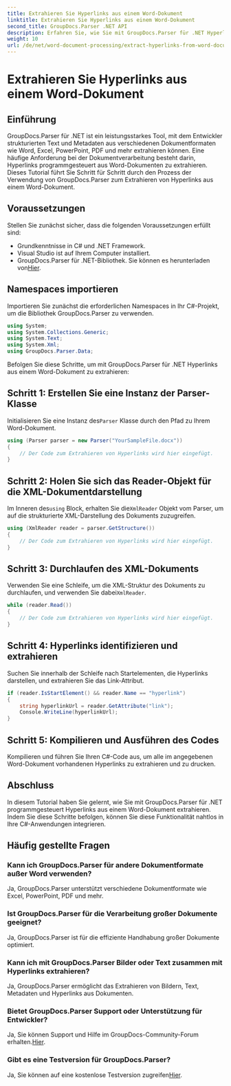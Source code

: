 ```yaml
---
title: Extrahieren Sie Hyperlinks aus einem Word-Dokument
linktitle: Extrahieren Sie Hyperlinks aus einem Word-Dokument
second_title: GroupDocs.Parser .NET API
description: Erfahren Sie, wie Sie mit GroupDocs.Parser für .NET Hyperlinks aus Word-Dokumenten extrahieren. Schritt-für-Schritt-Anleitung mit Codebeispielen.
weight: 10
url: /de/net/word-document-processing/extract-hyperlinks-from-word-document/
---
```


# Extrahieren Sie Hyperlinks aus einem Word-Dokument

## Einführung
GroupDocs.Parser für .NET ist ein leistungsstarkes Tool, mit dem Entwickler strukturierten Text und Metadaten aus verschiedenen Dokumentformaten wie Word, Excel, PowerPoint, PDF und mehr extrahieren können. Eine häufige Anforderung bei der Dokumentverarbeitung besteht darin, Hyperlinks programmgesteuert aus Word-Dokumenten zu extrahieren. Dieses Tutorial führt Sie Schritt für Schritt durch den Prozess der Verwendung von GroupDocs.Parser zum Extrahieren von Hyperlinks aus einem Word-Dokument.
## Voraussetzungen
Stellen Sie zunächst sicher, dass die folgenden Voraussetzungen erfüllt sind:
- Grundkenntnisse in C# und .NET Framework.
- Visual Studio ist auf Ihrem Computer installiert.
-  GroupDocs.Parser für .NET-Bibliothek. Sie können es herunterladen von[Hier](https://releases.groupdocs.com/parser/net/).
## Namespaces importieren
Importieren Sie zunächst die erforderlichen Namespaces in Ihr C#-Projekt, um die Bibliothek GroupDocs.Parser zu verwenden.
```csharp
using System;
using System.Collections.Generic;
using System.Text;
using System.Xml;
using GroupDocs.Parser.Data;
```
Befolgen Sie diese Schritte, um mit GroupDocs.Parser für .NET Hyperlinks aus einem Word-Dokument zu extrahieren:
## Schritt 1: Erstellen Sie eine Instanz der Parser-Klasse
 Initialisieren Sie eine Instanz des`Parser` Klasse durch den Pfad zu Ihrem Word-Dokument.
```csharp
using (Parser parser = new Parser("YourSampleFile.docx"))
{
    // Der Code zum Extrahieren von Hyperlinks wird hier eingefügt.
}
```
## Schritt 2: Holen Sie sich das Reader-Objekt für die XML-Dokumentdarstellung
 Im Inneren des`using` Block, erhalten Sie die`XmlReader` Objekt vom Parser, um auf die strukturierte XML-Darstellung des Dokuments zuzugreifen.
```csharp
using (XmlReader reader = parser.GetStructure())
{
    // Der Code zum Extrahieren von Hyperlinks wird hier eingefügt.
}
```
## Schritt 3: Durchlaufen des XML-Dokuments
Verwenden Sie eine Schleife, um die XML-Struktur des Dokuments zu durchlaufen, und verwenden Sie dabei`XmlReader`.
```csharp
while (reader.Read())
{
    // Der Code zum Extrahieren von Hyperlinks wird hier eingefügt.
}
```
## Schritt 4: Hyperlinks identifizieren und extrahieren
Suchen Sie innerhalb der Schleife nach Startelementen, die Hyperlinks darstellen, und extrahieren Sie das Link-Attribut.
```csharp
if (reader.IsStartElement() && reader.Name == "hyperlink")
{
    string hyperlinkUrl = reader.GetAttribute("link");
    Console.WriteLine(hyperlinkUrl);
}
```
## Schritt 5: Kompilieren und Ausführen des Codes
Kompilieren und führen Sie Ihren C#-Code aus, um alle im angegebenen Word-Dokument vorhandenen Hyperlinks zu extrahieren und zu drucken.
## Abschluss
In diesem Tutorial haben Sie gelernt, wie Sie mit GroupDocs.Parser für .NET programmgesteuert Hyperlinks aus einem Word-Dokument extrahieren. Indem Sie diese Schritte befolgen, können Sie diese Funktionalität nahtlos in Ihre C#-Anwendungen integrieren.

## Häufig gestellte Fragen
### Kann ich GroupDocs.Parser für andere Dokumentformate außer Word verwenden?
Ja, GroupDocs.Parser unterstützt verschiedene Dokumentformate wie Excel, PowerPoint, PDF und mehr.
### Ist GroupDocs.Parser für die Verarbeitung großer Dokumente geeignet?
Ja, GroupDocs.Parser ist für die effiziente Handhabung großer Dokumente optimiert.
### Kann ich mit GroupDocs.Parser Bilder oder Text zusammen mit Hyperlinks extrahieren?
Ja, GroupDocs.Parser ermöglicht das Extrahieren von Bildern, Text, Metadaten und Hyperlinks aus Dokumenten.
### Bietet GroupDocs.Parser Support oder Unterstützung für Entwickler?
 Ja, Sie können Support und Hilfe im GroupDocs-Community-Forum erhalten.[Hier](https://forum.groupdocs.com/c/parser/17).
### Gibt es eine Testversion für GroupDocs.Parser?
 Ja, Sie können auf eine kostenlose Testversion zugreifen[Hier](https://releases.groupdocs.com/).